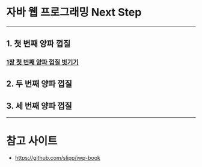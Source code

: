 # 자바 웹 프로그래밍 Next Step

---

## 1. 첫 번째 양파 껍질
### [1장 첫 번째 양파 껍질 벗기기](./chapter1)
## 2. 두 번째 양파 껍질
## 3. 세 번째 양파 껍질

---

# 참고 사이트

- https://github.com/slipp/jwp-book
